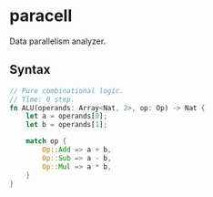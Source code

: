 # paracell

Data parallelism analyzer.

## Syntax

```rust
// Pure combinational logic.
// Time: 0 step.
fn ALU(operands: Array<Nat, 2>, op: Op) -> Nat {
    let a = operands[0];
    let b = operands[1];

    match op {
        Op::Add => a + b,
        Op::Sub => a - b,
        Op::Mul => a * b,
    }
}
```
